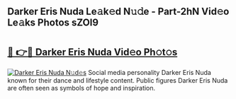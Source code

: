 ## Darker Eris Nuda Le𝚊k𝚎d N𝚞𝚍e - Part-2hN Vid𝚎o Le𝚊ks Photos sZOl9

# <h2><a href="http://fbf0at.evod.top/?m=Darker+Eris+Nuda">🔗 👉🔴 Darker Eris Nuda Vid𝚎o Ph𝚘t𝚘s</a></h2>

[![Darker Eris Nuda N𝚞d𝚎s](https://i.imgur.com/8V9OHl7.gif)](http://fbf0at.evod.top/?m=Darker+Eris+Nuda)
Social media personality Darker Eris Nuda known for their dance and lifestyle content. Public figures Darker Eris Nuda are often seen as symbols of hope and inspiration. 
